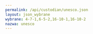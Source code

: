 ```yaml
---
permalink: /api/custodian/unesco.json
layout: json_wybrane
wybrane: 4-7-1,6-5-2,16-10-1,16-10-2
nazwa: unesco
---
```

